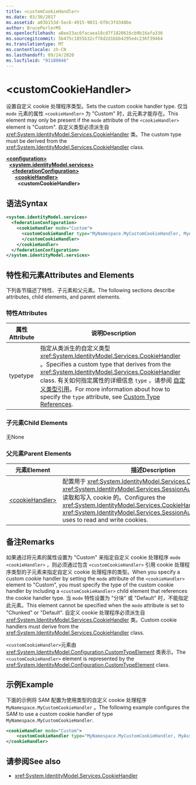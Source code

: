 ```yaml
---
title: <customCookieHandler>
ms.date: 03/30/2017
ms.assetid: a03b153d-5ec6-4915-9031-6f0c3fd348be
author: BrucePerlerMS
ms.openlocfilehash: a8ee23ac6facaea18cd7f1820616cb9b16afa336
ms.sourcegitcommit: 5b475c1855b32cf78d2d1bbb4295e4c236f39464
ms.translationtype: MT
ms.contentlocale: zh-CN
ms.lasthandoff: 09/24/2020
ms.locfileid: "91189846"
---
```

# \<customCookieHandler>

<span data-ttu-id="9b771-101">设置自定义 cookie 处理程序类型。</span><span class="sxs-lookup"><span data-stu-id="9b771-101">Sets the custom cookie handler type.</span></span> <span data-ttu-id="9b771-102">仅当 `mode` 元素的属性 `<cookieHandler>` 为 "Custom" 时，此元素才能存在。</span><span class="sxs-lookup"><span data-stu-id="9b771-102">This element may only be present if the `mode` attribute of the `<cookieHandler>` element is "Custom".</span></span> <span data-ttu-id="9b771-103">自定义类型必须派生自 <xref:System.IdentityModel.Services.CookieHandler> 类。</span><span class="sxs-lookup"><span data-stu-id="9b771-103">The custom type must be derived from the <xref:System.IdentityModel.Services.CookieHandler> class.</span></span>  
  
[**\<configuration>**](../configuration-element.md)\
&nbsp;&nbsp;[**\<system.identityModel.services>**](system-identitymodel-services.md)\
&nbsp;&nbsp;&nbsp;&nbsp;[**\<federationConfiguration>**](federationconfiguration.md)\
&nbsp;&nbsp;&nbsp;&nbsp;&nbsp;&nbsp;[**\<cookieHandler>**](cookiehandler.md)\
&nbsp;&nbsp;&nbsp;&nbsp;&nbsp;&nbsp;&nbsp;&nbsp;**\<customCookieHandler>**  
  
## <a name="syntax"></a><span data-ttu-id="9b771-104">语法</span><span class="sxs-lookup"><span data-stu-id="9b771-104">Syntax</span></span>  
  
```xml  
<system.identityModel.services>  
  <federationConfiguration>  
    <cookieHandler mode="Custom">  
      <customCookieHandler type="MyNamespace.MyCustomCookieHandler, MyAssembly" >  
      </customCookieHandler>  
    </cookieHandler>  
  </federationConfiguration>  
</system.identityModel.services>  
```  
  
## <a name="attributes-and-elements"></a><span data-ttu-id="9b771-105">特性和元素</span><span class="sxs-lookup"><span data-stu-id="9b771-105">Attributes and Elements</span></span>  

 <span data-ttu-id="9b771-106">下列各节描述了特性、子元素和父元素。</span><span class="sxs-lookup"><span data-stu-id="9b771-106">The following sections describe attributes, child elements, and parent elements.</span></span>  
  
### <a name="attributes"></a><span data-ttu-id="9b771-107">特性</span><span class="sxs-lookup"><span data-stu-id="9b771-107">Attributes</span></span>  
  
|<span data-ttu-id="9b771-108">属性</span><span class="sxs-lookup"><span data-stu-id="9b771-108">Attribute</span></span>|<span data-ttu-id="9b771-109">说明</span><span class="sxs-lookup"><span data-stu-id="9b771-109">Description</span></span>|  
|---------------|-----------------|  
|<span data-ttu-id="9b771-110">type</span><span class="sxs-lookup"><span data-stu-id="9b771-110">type</span></span>|<span data-ttu-id="9b771-111">指定从类派生的自定义类型 <xref:System.IdentityModel.Services.CookieHandler> 。</span><span class="sxs-lookup"><span data-stu-id="9b771-111">Specifies a custom type that derives from the <xref:System.IdentityModel.Services.CookieHandler> class.</span></span> <span data-ttu-id="9b771-112">有关如何指定属性的详细信息 `type` ，请参阅 [自定义类型引用](../windows-workflow-foundation/index.md)。</span><span class="sxs-lookup"><span data-stu-id="9b771-112">For more information about how to specify the `type` attribute, see [Custom Type References](../windows-workflow-foundation/index.md).</span></span>|  
  
### <a name="child-elements"></a><span data-ttu-id="9b771-113">子元素</span><span class="sxs-lookup"><span data-stu-id="9b771-113">Child Elements</span></span>  

 <span data-ttu-id="9b771-114">无</span><span class="sxs-lookup"><span data-stu-id="9b771-114">None</span></span>  
  
### <a name="parent-elements"></a><span data-ttu-id="9b771-115">父元素</span><span class="sxs-lookup"><span data-stu-id="9b771-115">Parent Elements</span></span>  
  
|<span data-ttu-id="9b771-116">元素</span><span class="sxs-lookup"><span data-stu-id="9b771-116">Element</span></span>|<span data-ttu-id="9b771-117">描述</span><span class="sxs-lookup"><span data-stu-id="9b771-117">Description</span></span>|  
|-------------|-----------------|  
|[\<cookieHandler>](cookiehandler.md)|<span data-ttu-id="9b771-118">配置用于 <xref:System.IdentityModel.Services.CookieHandler> <xref:System.IdentityModel.Services.SessionAuthenticationModule> 读取和写入 cookie 的。</span><span class="sxs-lookup"><span data-stu-id="9b771-118">Configures the <xref:System.IdentityModel.Services.CookieHandler> that the <xref:System.IdentityModel.Services.SessionAuthenticationModule> uses to read and write cookies.</span></span>|  
  
## <a name="remarks"></a><span data-ttu-id="9b771-119">备注</span><span class="sxs-lookup"><span data-stu-id="9b771-119">Remarks</span></span>  

 <span data-ttu-id="9b771-120">如果通过将元素的属性设置为 "Custom" 来指定自定义 cookie 处理程序 `mode` `<cookieHandler>` ，则必须通过包含 `<customCookieHandler>` 引用 cookie 处理程序类型的子元素来指定自定义 cookie 处理程序的类型。</span><span class="sxs-lookup"><span data-stu-id="9b771-120">When you specify a custom cookie handler by setting the `mode` attribute of the `<cookieHandler>` element to "Custom", you must specify the type of the custom cookie handler by including a `<customCookieHandler>` child element that references the cookie handler type.</span></span> <span data-ttu-id="9b771-121">当 `mode` 特性设置为 "分块" 或 "Default" 时，不能指定此元素。</span><span class="sxs-lookup"><span data-stu-id="9b771-121">This element cannot be specified when the `mode` attribute is set to "Chunked" or "Default".</span></span> <span data-ttu-id="9b771-122">自定义 cookie 处理程序必须派生自 <xref:System.IdentityModel.Services.CookieHandler> 类。</span><span class="sxs-lookup"><span data-stu-id="9b771-122">Custom cookie handlers must derive from the <xref:System.IdentityModel.Services.CookieHandler> class.</span></span>  
  
 <span data-ttu-id="9b771-123">`<customCookieHandler>`元素由 <xref:System.IdentityModel.Configuration.CustomTypeElement> 类表示。</span><span class="sxs-lookup"><span data-stu-id="9b771-123">The `<customCookieHandler>` element is represented by the <xref:System.IdentityModel.Configuration.CustomTypeElement> class.</span></span>  
  
## <a name="example"></a><span data-ttu-id="9b771-124">示例</span><span class="sxs-lookup"><span data-stu-id="9b771-124">Example</span></span>  

 <span data-ttu-id="9b771-125">下面的示例将 SAM 配置为使用类型的自定义 cookie 处理程序 `MyNamespace.MyCustomCookieHandler` 。</span><span class="sxs-lookup"><span data-stu-id="9b771-125">The following example configures the SAM to use a custom cookie handler of type `MyNamespace.MyCustomCookieHandler`.</span></span>  
  
```xml  
<cookieHandler mode="Custom">  
    <customCookieHandler type="MyNamespace.MyCustomCookieHandler, MyAssembly" />  
</cookieHandler>  
```  
  
## <a name="see-also"></a><span data-ttu-id="9b771-126">请参阅</span><span class="sxs-lookup"><span data-stu-id="9b771-126">See also</span></span>

- <xref:System.IdentityModel.Services.CookieHandler>
